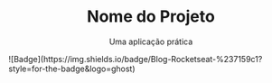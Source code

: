 <h1 align="center">Nome do Projeto</h1>
<p align="center">Uma aplicação prática</p>
![Badge](https://img.shields.io/badge/Blog-Rocketseat-%237159c1?style=for-the-badge&logo=ghost)
